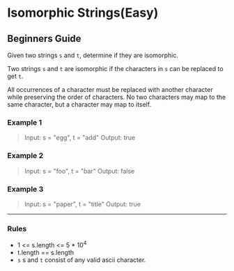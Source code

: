 # Isomorphic Strings(Easy)

## Beginners Guide

Given two strings `s` and `t`, determine if they are isomorphic.

Two strings `s` and `t` are isomorphic if the characters in `s` can be replaced to get `t`.

All occurrences of a character must be replaced with another character while preserving the order of characters. No two characters may map to the same character, but a character may map to itself.

### Example 1

> Input: s = "egg", t = "add"
Output: true

### Example 2

> Input: s = "foo", t = "bar"
Output: false

### Example 3

> Input: s = "paper", t = "title"
Output: true

---

### Rules

* 1 <= s.length <= 5 * 10$^4$
* t.length == s.length
* `s` s and `t` consist of any valid ascii character.
